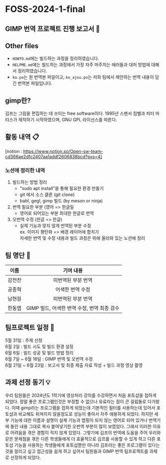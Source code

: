 # FOSS-2024-1-final
## GIMP 번역 프로젝트 진행 보고서 :memo:
## Other files
- `HOWTO.md`에는 빌드하는 과정을 정리하였습니다.
- `HELPME.md`에는 빌드하는 과정에서 가장 자주 마주치는 에러들과 대처 방법에 대해서 정리하였습니다.
- `ko.po`는 원 번역본 파일이고, `ko_ajou.po`는 저희 팀에서 제안하는 번역 내용이 담긴 번역본 파일입니다.
## gimp란?
김프는 그림을 편집하는 데 쓰이는 free software이다. 1995년 스펜서 킴벨과 피터 마티스가 제작하기 시작하였으며, GNU GPL 라이선스를 따른다. 
## 활동 내역 :clipboard:
[notion : https://www.notion.so/Open-sw-team-cd366ae2dfc2407aa1addf2606838bcd?pvs=4]
### 노션에 정리한 내역
1. 빌드하는 방법 정리
    - "sudo apt install"을 통해 필요한 환경 만들기
    - git 에서 소스 클론 (git clone)
    - babl, gegl, gimp 빌드 (by meson or ninja)
2. 번역 필요한 부분 (영어 => 한글일
    - 영어로 되어있는 부분 최대한 한글로 번역
3. 오번역 수정 (한글 => 한글)
    - 실제 기능과 맞지 않게 번역된 부분 수정  
        ex. 이미지 평탄화 => 배경 레이어에 합치기  
자세한 번역 및 수정 내용과 빌드 과정은 위에 올라와 있는 노션에 정리
## 팀 명단 :busts_in_silhouette:
|  이름        |   기여 내용     |
| ------------------|:---------------:|
| 강전찬  | 미번역된 부분 번역      |
| 공종혁  | 어색한 번역 수정      |
| 남현원  | 미번역된 부분 번역|
| 한동엽  | GIMP 빌드, 어색한 번역 수정, 번역 최종 검수 |

## 팀프로젝트 일정 :calendar:
5월 31일 : 주제 선정  
6월 2일 : 빌드 시도 및 빌드 환경 설정  
6월 6일 : 빌드 성공 및 빌드 방법 정리  
6월 7일 ~ 6월 16일 : GIMP 번역 및 오번역 수정  
6월 21일 ~ 6월 23일 : 보고서 및 최종 제출 자료 작성 + 빌드 과정 영상 촬영  

## 과제 선정 동기 :bulb:
 우리 팀원들은 2024년도 1학기에 영상처리 강의를 수강하면서 처음 포토샵을 접하게 되었다. 정말 좋은 프로그램인것은 부정할 수 없으나 유료라는 
 점이 큰 걸림돌로 다가왔다. 이때 gimp라는 프로그램을 접하게 되었는데 기본적인 필터를 사용하는데 있어서 포토샵과 비교해도 뒤쳐지지 않을정도로 
 성능이 좋아서 자주 애용하게 되었다. 하지만 세부 기능에 대한 이름과 설명이 실제 기능과 맵핑이 되지 않는 영어로 되어 있거나 번역기에 돌린 내용 그대로 복사 붙여넣기한 오번역 부분이 많이 보였었다. 그래서 이러한 이유로 어려움을 겪은 경험이 적지 않게 있었다. 그렇기에 김프의 번역에 도움을 주어 우리와 같은 문제점을 겪은 다른 학생들에게 더 효율적으로 김프를 사용할 수 있게 하고 다른 포토샵 기능을 사용하는 학생들에게 포토샵뿐만 아니라 김프라는 좋은 프로그램이 있다는 것을 알리고 싶고 접근성을 쉽게 하고 싶어서 팀원들과 GIMP 번역 팀프로젝트를 과제로 선정하게 되었다. 
